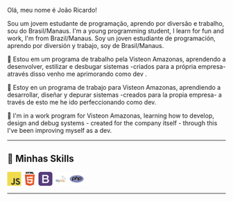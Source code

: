  Olá, meu nome é João Ricardo!

Sou um jovem estudante de programação, aprendo por diversão e trabalho, sou do Brasil/Manaus.
I'm a young programming student, I learn for fun and work, I'm from Brazil/Manaus.
Soy un joven estudiante de programación, aprendo por diversión y trabajo, soy de Brasil/Manaus.

🔭 Estou em um programa de trabalho pela Visteon Amazonas, aprendendo a  desenvolver, estilizar e desbugar sistemas -criados para a própria empresa- através disso venho me aprimorando como dev .

🔭 Estoy en un programa de trabajo para Visteon Amazonas, aprendiendo a desarrollar, diseñar y depurar sistemas -creados para la propia empresa- a través de esto me he ido perfeccionando como dev.

🔭 I'm in a work program for Visteon Amazonas, learning how to develop, design and debug systems - created for the company itself - through this I've been improving myself as a dev.

---

## 🚀 Minhas Skills

<code><img height="32" src="https://raw.githubusercontent.com/github/explore/80688e429a7d4ef2fca1e82350fe8e3517d3494d/topics/javascript/javascript.png" alt="Javascript"/></code>
<code><img height="32" src="https://raw.githubusercontent.com/github/explore/80688e429a7d4ef2fca1e82350fe8e3517d3494d/topics/html/html.png" alt="HTML5"/></code>
<code><img height="32" src="https://raw.githubusercontent.com/github/explore/80688e429a7d4ef2fca1e82350fe8e3517d3494d/topics/bootstrap/bootstrap.png" alt="Bootstrap"/></code>
<code><img height="32" src="https://raw.githubusercontent.com/github/explore/80688e429a7d4ef2fca1e82350fe8e3517d3494d/topics/mysql/mysql.png" alt="MySQL"/></code>
<code><img height="32" src="https://raw.githubusercontent.com/github/explore/80688e429a7d4ef2fca1e82350fe8e3517d3494d/topics/php/php.png" alt="PHP"/></code>

---
